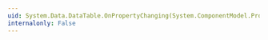 ```yaml
---
uid: System.Data.DataTable.OnPropertyChanging(System.ComponentModel.PropertyChangedEventArgs)
internalonly: False
---
```

